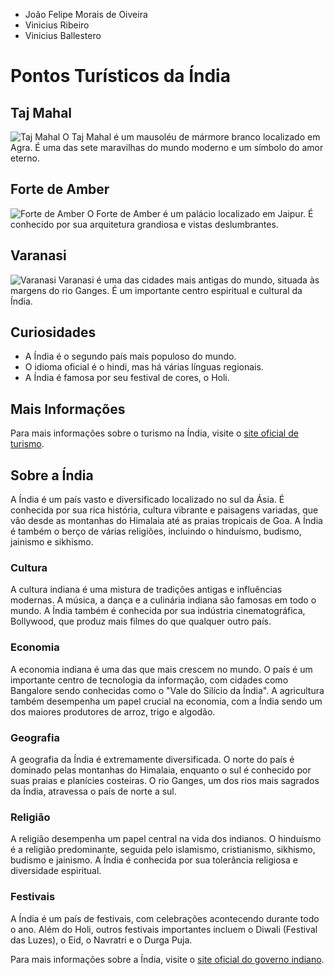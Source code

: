 - João Felipe Morais de Oiveira
- Vinicius Ribeiro
- Vinicius Ballestero

# Pontos Turísticos da Índia

## Taj Mahal
![Taj Mahal](https://example.com/taj-mahal.jpg)
O Taj Mahal é um mausoléu de mármore branco localizado em Agra. É uma das sete maravilhas do mundo moderno e um símbolo do amor eterno.

## Forte de Amber
![Forte de Amber](https://example.com/forte-amber.jpg)
O Forte de Amber é um palácio localizado em Jaipur. É conhecido por sua arquitetura grandiosa e vistas deslumbrantes.

## Varanasi
![Varanasi](https://example.com/varanasi.jpg)
Varanasi é uma das cidades mais antigas do mundo, situada às margens do rio Ganges. É um importante centro espiritual e cultural da Índia.

## Curiosidades
- A Índia é o segundo país mais populoso do mundo.
- O idioma oficial é o hindi, mas há várias línguas regionais.
- A Índia é famosa por seu festival de cores, o Holi.

## Mais Informações
Para mais informações sobre o turismo na Índia, visite o [site oficial de turismo](https://www.incredibleindia.org).

## Sobre a Índia
A Índia é um país vasto e diversificado localizado no sul da Ásia. É conhecida por sua rica história, cultura vibrante e paisagens variadas, que vão desde as montanhas do Himalaia até as praias tropicais de Goa. A Índia é também o berço de várias religiões, incluindo o hinduísmo, budismo, jainismo e sikhismo.

### Cultura
A cultura indiana é uma mistura de tradições antigas e influências modernas. A música, a dança e a culinária indiana são famosas em todo o mundo. A Índia também é conhecida por sua indústria cinematográfica, Bollywood, que produz mais filmes do que qualquer outro país.

### Economia
A economia indiana é uma das que mais crescem no mundo. O país é um importante centro de tecnologia da informação, com cidades como Bangalore sendo conhecidas como o "Vale do Silício da Índia". A agricultura também desempenha um papel crucial na economia, com a Índia sendo um dos maiores produtores de arroz, trigo e algodão.

### Geografia
A geografia da Índia é extremamente diversificada. O norte do país é dominado pelas montanhas do Himalaia, enquanto o sul é conhecido por suas praias e planícies costeiras. O rio Ganges, um dos rios mais sagrados da Índia, atravessa o país de norte a sul.

### Religião
A religião desempenha um papel central na vida dos indianos. O hinduísmo é a religião predominante, seguida pelo islamismo, cristianismo, sikhismo, budismo e jainismo. A Índia é conhecida por sua tolerância religiosa e diversidade espiritual.

### Festivais
A Índia é um país de festivais, com celebrações acontecendo durante todo o ano. Além do Holi, outros festivais importantes incluem o Diwali (Festival das Luzes), o Eid, o Navratri e o Durga Puja.

Para mais informações sobre a Índia, visite o [site oficial do governo indiano](https://www.india.gov.in).
